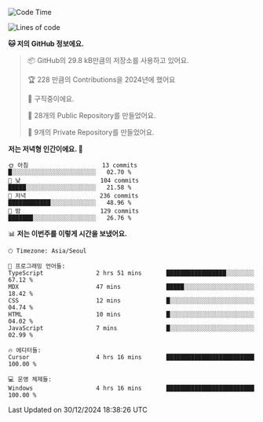   <!--START_SECTION:waka-->
![Code Time](http://img.shields.io/badge/Code%20Time-964%20hrs%2027%20mins-blue)

![Lines of code](https://img.shields.io/badge/%EC%A0%80%EB%8A%94%20%EC%97%AC%ED%83%9C%EA%B9%8C%EC%A7%80%20-758.3%20thousand%20%EC%A4%84%EC%9D%98%20%EC%BD%94%EB%93%9C%EB%A5%BC%20%EC%9E%91%EC%84%B1%ED%96%88%EC%96%B4%EC%9A%94.-blue)

**🐱 저의 GitHub 정보에요.** 

> 📦 GitHub의 29.8 kB만큼의 저장소를 사용하고 있어요. 
 > 
> 🏆 228 만큼의 Contributions을 2024년에 했어요
 > 
> 💼 구직중이에요.
 > 
> 📜 28개의 Public Repository를 만들었어요. 
 > 
> 🔑 9개의 Private Repository를 만들었어요. 
 > 
**저는 저녁형 인간이에요. 🦉** 

```text
🌞 아침                     13 commits          █░░░░░░░░░░░░░░░░░░░░░░░░   02.70 % 
🌆 낮　                     104 commits         █████░░░░░░░░░░░░░░░░░░░░   21.58 % 
🌃 저녁                     236 commits         ████████████░░░░░░░░░░░░░   48.96 % 
🌙 밤　                     129 commits         ███████░░░░░░░░░░░░░░░░░░   26.76 % 
```


📊 **저는 이번주를 이렇게 시간을 보냈어요.** 

```text
🕑︎ Timezone: Asia/Seoul

💬 프로그래밍 언어들: 
TypeScript               2 hrs 51 mins       █████████████████░░░░░░░░   67.12 % 
MDX                      47 mins             █████░░░░░░░░░░░░░░░░░░░░   18.42 % 
CSS                      12 mins             █░░░░░░░░░░░░░░░░░░░░░░░░   04.74 % 
HTML                     10 mins             █░░░░░░░░░░░░░░░░░░░░░░░░   04.02 % 
JavaScript               7 mins              █░░░░░░░░░░░░░░░░░░░░░░░░   02.99 % 

🔥 에디터들: 
Cursor                   4 hrs 16 mins       █████████████████████████   100.00 % 

💻 운영 체제들: 
Windows                  4 hrs 16 mins       █████████████████████████   100.00 % 
```


 Last Updated on 30/12/2024 18:38:26 UTC
<!--END_SECTION:waka-->
